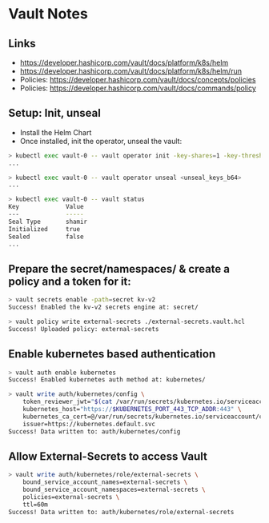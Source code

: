 # Vault Notes

## Links

- https://developer.hashicorp.com/vault/docs/platform/k8s/helm
- https://developer.hashicorp.com/vault/docs/platform/k8s/helm/run
- Policies: https://developer.hashicorp.com/vault/docs/concepts/policies
- Policies: https://developer.hashicorp.com/vault/docs/commands/policy

## Setup: Init, unseal

- Install the Helm Chart
- Once installed, init the operator, unseal the vault:

```sh
> kubectl exec vault-0 -- vault operator init -key-shares=1 -key-threshold=1 -format=json > cluster-keys.json
...

> kubectl exec vault-0 -- vault operator unseal <unseal_keys_b64>
...

> kubectl exec vault-0 -- vault status
Key             Value
---             -----
Seal Type       shamir
Initialized     true
Sealed          false
...
```

## Prepare the secret/namespaces/ & create a policy and a token for it:

```sh
> vault secrets enable -path=secret kv-v2
Success! Enabled the kv-v2 secrets engine at: secret/

> vault policy write external-secrets ./external-secrets.vault.hcl
Success! Uploaded policy: external-secrets

```

## Enable kubernetes based authentication

```sh
> vault auth enable kubernetes
Success! Enabled kubernetes auth method at: kubernetes/

> vault write auth/kubernetes/config \
    token_reviewer_jwt="$(cat /var/run/secrets/kubernetes.io/serviceaccount/token)" \
    kubernetes_host="https://$KUBERNETES_PORT_443_TCP_ADDR:443" \
    kubernetes_ca_cert=@/var/run/secrets/kubernetes.io/serviceaccount/ca.crt \
    issuer=https://kubernetes.default.svc
Success! Data written to: auth/kubernetes/config

```


## Allow External-Secrets to access Vault

```sh
> vault write auth/kubernetes/role/external-secrets \
    bound_service_account_names=external-secrets \
    bound_service_account_namespaces=external-secrets \
    policies=external-secrets \
    ttl=60m
Success! Data written to: auth/kubernetes/role/external-secrets

```
